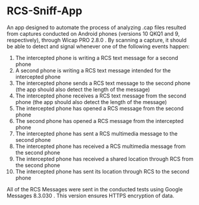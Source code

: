 # RCS-Sniff-App

An app designed to automate the process of analyzing .cap files resulted from captures conducted on Android phones (versions 10 QKQ1 and 9, respectively), through Wicap PRO 2.8.0 .
By scanning a capture, it should be able to detect and signal whenever one of the following events happen:

1. The intercepted phone is writing a RCS text message for a second phone
2. A second phone is writing a RCS text message intended for the intercepted phone
3. The intercepted phone sends a RCS text message to the second phone (the app should also detect the length of the message)
4. The intercepted phone receives a RCS text message from the second phone (the app should also detect the length of the message)
5. The intercepted phone has opened a RCS message from the second phone
6. The second phone has opened a RCS message from the intercepted phone
7. The intercepted phone has sent a RCS multimedia message to the second phone
8. The intercepted phone has received a RCS multimedia message from the second phone
9. The intercepted phone has received a shared location through RCS from the second phone
10. The intercepted phone has sent its location through RCS to the second phone


All of the RCS Messages were sent in the conducted tests using Google Messages 8.3.030 . This version ensures HTTPS encryption of data.